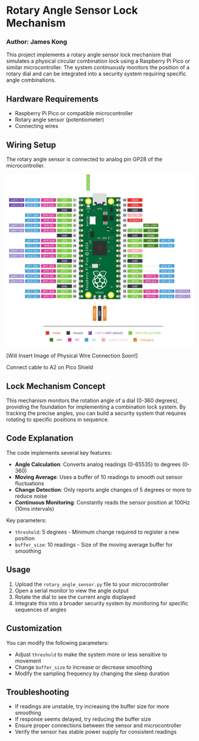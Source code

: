 # Rotary Angle Sensor Lock Mechanism
### Author: James Kong

This project implements a rotary angle sensor lock mechanism that simulates a physical circular combination lock using a Raspberry Pi Pico or similar microcontroller. The system continuously monitors the position of a rotary dial and can be integrated into a security system requiring specific angle combinations.

## Hardware Requirements

- Raspberry Pi Pico or compatible microcontroller
- Rotary angle sensor (potentiometer)
- Connecting wires

## Wiring Setup

The rotary angle sensor is connected to analog pin GP28 of the microcontroller.

![Pin Reference](../web_UI/static/images/Pin_Reference.png)

[Will Insert Image of Physical Wire Connection Soon!]

Connect cable to A2 on Pico Shield

## Lock Mechanism Concept

This mechanism monitors the rotation angle of a dial (0-360 degrees), providing the foundation for implementing a combination lock system. By tracking the precise angles, you can build a security system that requires rotating to specific positions in sequence.

## Code Explanation

The code implements several key features:

- **Angle Calculation**: Converts analog readings (0-65535) to degrees (0-360)
- **Moving Average**: Uses a buffer of 10 readings to smooth out sensor fluctuations
- **Change Detection**: Only reports angle changes of 5 degrees or more to reduce noise
- **Continuous Monitoring**: Constantly reads the sensor position at 100Hz (10ms intervals)

Key parameters:
- `threshold`: 5 degrees - Minimum change required to register a new position
- `buffer_size`: 10 readings - Size of the moving average buffer for smoothing

## Usage

1. Upload the `rotary_angle_sensor.py` file to your microcontroller
2. Open a serial monitor to view the angle output
3. Rotate the dial to see the current angle displayed
4. Integrate this into a broader security system by monitoring for specific sequences of angles

## Customization

You can modify the following parameters:
- Adjust `threshold` to make the system more or less sensitive to movement
- Change `buffer_size` to increase or decrease smoothing
- Modify the sampling frequency by changing the sleep duration

## Troubleshooting

- If readings are unstable, try increasing the buffer size for more smoothing
- If response seems delayed, try reducing the buffer size
- Ensure proper connections between the sensor and microcontroller
- Verify the sensor has stable power supply for consistent readings